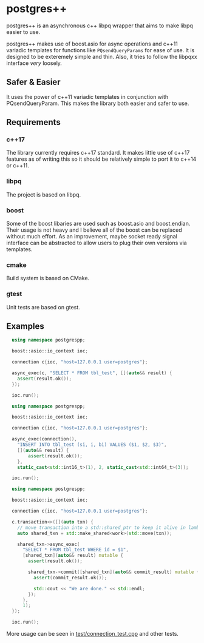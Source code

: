 # postgres++

postgres++ is an asynchronous c++ libpq wrapper that aims to make libpq easier
to use.

postgres++ makes use of boost.asio for async operations and c++11 variadic
templates for functions like `PQsendQueryParams` for ease of use.
It is designed to be exteremely simple and thin. Also, it tries to follow
the libpqxx interface _very_ loosely.

## Safer & Easier

It uses the power of c++11 variadic templates in conjunction with
PQsendQueryParam. This makes the library both easier and safer to use.

## Requirements

### c++17

The library currently requires c++17 standard. It makes little use of c++17
features as of writing this so it should be relatively simple to port it to c++14
or c++11.

### libpq

The project is based on libpq.

### boost

Some of the boost libaries are used such as boost.asio and boost.endian. Their
usage is not heavy and I believe all of the boost can be replaced without much
effort. As an improvement, maybe socket ready signal interface can be abstracted
to allow users to plug their own versions via templates.

### cmake

Build system is based on CMake.

### gtest

Unit tests are based on gtest.

## Examples

```c++
  using namespace postgrespp;

  boost::asio::io_context ioc;

  connection c{ioc, "host=127.0.0.1 user=postgres"};

  async_exec(c, "SELECT * FROM tbl_test", [](auto&& result) {
    assert(result.ok());
  });

  ioc.run();
```

```c++
  using namespace postgrespp;

  boost::asio::io_context ioc;

  connection c{ioc, "host=127.0.0.1 user=postgres"};

  async_exec(connection(),
    "INSERT INTO tbl_test (si, i, bi) VALUES ($1, $2, $3)",
    [](auto&& result) {
        assert(result.ok());
    },
    static_cast<std::int16_t>(1), 2, static_cast<std::int64_t>(3));

  ioc.run();
```

```c++
  using namespace postgrespp;

  boost::asio::io_context ioc;

  connection c{ioc, "host=127.0.0.1 user=postgres"};

  c.transaction<>([](auto txn) {
    // move transaction into a std::shared_ptr to keep it alive in lambdas.
    auto shared_txn = std::make_shared<work>(std::move(txn));

    shared_txn->async_exec(
      "SELECT * FROM tbl_test WHERE id = $1",
      [shared_txn](auto&& result) mutable {
        assert(result.ok());

        shared_txn->commit([shared_txn](auto&& commit_result) mutable {
          assert(commit_result.ok());

          std::cout << "We are done." << std::endl;
        });
      },
      1);
  });

  ioc.run();
```

More usage can be seen in [test/connection_test.cpp](test/connection_test.cpp)
and other tests.
